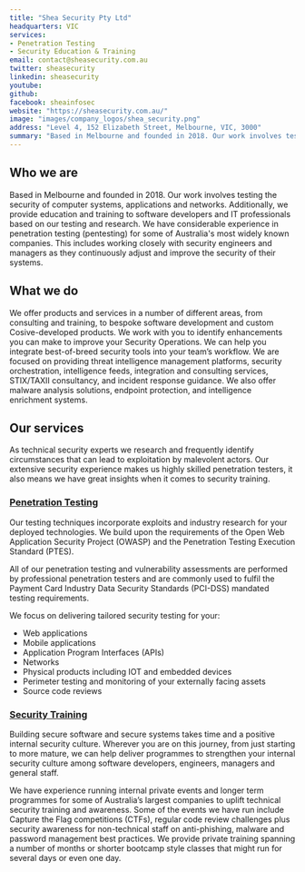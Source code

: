```yaml
---
title: "Shea Security Pty Ltd"
headquarters: VIC
services:
- Penetration Testing
- Security Education & Training
email: contact@sheasecurity.com.au
twitter: sheasecurity
linkedin: sheasecurity
youtube: 
github: 
facebook: sheainfosec
website: "https://sheasecurity.com.au/"
image: "images/company_logos/shea_security.png"
address: "Level 4, 152 Elizabeth Street, Melbourne, VIC, 3000"
summary: "Based in Melbourne and founded in 2018. Our work involves testing the security of computer systems, applications and networks. Additionally, we provide education and training to software developers and IT professionals based on our testing and research. We have considerable experience in penetration testing (pentesting) for some of Australia's most widely known companies. This includes working closely with security engineers and managers as they continuously adjust and improve the security of their systems."
---
```


## Who we are

Based in Melbourne and founded in 2018. Our work involves testing the security of computer systems, applications and networks. Additionally, we provide education and training to software developers and IT professionals based on our testing and research. We have considerable experience in penetration testing (pentesting) for some of Australia's most widely known companies. This includes working closely with security engineers and managers as they continuously adjust and improve the security of their systems.

## What we do

We offer products and services in a number of different areas, from consulting and training, to bespoke software development and custom Cosive-developed products. We work with you to identify enhancements you can make to improve your Security Operations. We can help you integrate best-of-breed security tools into your team’s workflow. We are focused on providing threat intelligence management platforms, security orchestration, intelligence feeds, integration and consulting services, STIX/TAXII consultancy, and incident response guidance. We also offer malware analysis solutions, endpoint protection, and intelligence enrichment systems.

## Our services
As technical security experts we research and frequently identify circumstances that can lead to exploitation by malevolent actors. Our extensive security experience makes us highly skilled penetration testers, it also means we have great insights when it comes to security training.

### [Penetration Testing](https://sheasecurity.com.au/)
Our testing techniques incorporate exploits and industry research for your deployed technologies. We build upon the requirements of the Open Web Application Security Project (OWASP) and the Penetration Testing Execution Standard (PTES).

All of our penetration testing and vulnerability assessments are performed by professional penetration testers and are commonly used to fulfil the Payment Card Industry Data Security Standards (PCI-DSS) mandated testing requirements.

We focus on delivering tailored security testing for your:

* Web applications
* Mobile applications
* Application Program Interfaces (APIs)
* Networks
* Physical products including IOT and embedded devices
* Perimeter testing and monitoring of your externally facing assets
* Source code reviews

### [Security Training](https://sheasecurity.com.au/)
Building secure software and secure systems takes time and a positive internal security culture. Wherever you are on this journey, from just starting to more mature, we can help deliver programmes to strengthen your internal security culture among software developers, engineers, managers and general staff.

We have experience running internal private events and longer term programmes for some of Australia’s largest companies to uplift technical security training and awareness. Some of the events we have run include Capture the Flag competitions (CTFs), regular code review challenges plus security awareness for non-technical staff on anti-phishing, malware and password management best practices. We provide private training spanning a number of months or shorter bootcamp style classes that might run for several days or even one day.
